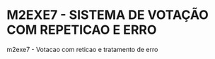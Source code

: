 # M2EXE7 - SISTEMA DE VOTAÇÃO COM REPETICAO E ERRO
 m2exe7 - Votacao com reticao e tratamento de erro
